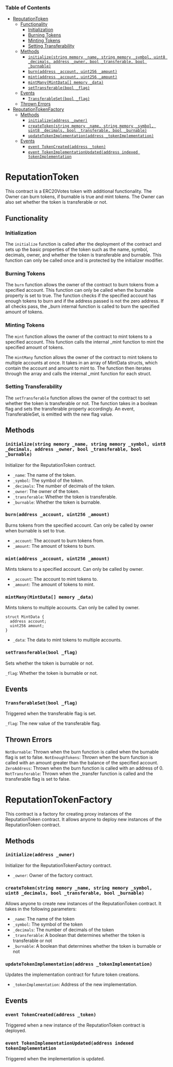 ### Table of Contents
- [ReputationToken](#reputationtoken)
  - [Functionality](#functionality)
    - [Initialization](#initialization)
    - [Burning Tokens](#burning-tokens)
    - [Minting Tokens](#minting-tokens)
    - [Setting Transferability](#setting-transferability)
  - [Methods](#methods)
    - [`initialize(string memory _name, string memory _symbol, uint8 _decimals, address _owner, bool _transferable, bool _burnable)`](#initializestring-memory-_name-string-memory-_symbol-uint8-_decimals-address-_owner-bool-_transferable-bool-_burnable)
    - [`burn(address _account, uint256 _amount)`](#burnaddress-_account-uint256-_amount)
    - [`mint(address _account, uint256 _amount)`](#mintaddress-_account-uint256-_amount)
    - [`mintMany(MintData[] memory _data)`](#mintmanymintdata-memory-_data)
    - [`setTransferable(bool _flag)`](#settransferablebool-_flag)
  - [Events](#events)
    - [`TransferableSet(bool _flag)`](#transferablesetbool-_flag)
  - [Thrown Errors](#thrown-errors)
- [ReputationTokenFactory](#reputationtokenfactory)
  - [Methods](#methods-1)
    - [`initialize(address _owner)`](#initializeaddress-_owner)
    - [`createToken(string memory _name, string memory _symbol, uint8 _decimals, bool _transferable, bool _burnable)`](#createtokenstring-memory-_name-string-memory-_symbol-uint8-_decimals-bool-_transferable-bool-_burnable)
    - [`updateTokenImplementation(address _tokenImplementation)`](#updatetokenimplementationaddress-_tokenimplementation)
  - [Events](#events-1)
    - [`event TokenCreated(address _token)`](#event-tokencreatedaddress-_token)
    - [`event TokenImplementationUpdated(address indexed tokenImplementation`](#event-tokenimplementationupdatedaddress-indexed-tokenimplementation)

# ReputationToken
This contract is a ERC20Votes token with additional functionality. The Owner can burn tokens, if burnable is true and mint tokens. The Owner can also set whether the token is transferable or not.


## Functionality
### Initialization
The `initialize` function is called after the deployment of the contract and sets up the basic properties of the token such as the name, symbol, decimals, owner, and whether the token is transferable and burnable. This function can only be called once and is protected by the initializer modifier.

### Burning Tokens
The `burn` function allows the owner of the contract to burn tokens from a specified account. This function can only be called when the burnable property is set to true. The function checks if the specified account has enough tokens to burn and if the address passed is not the zero address. If all checks pass, the _burn internal function is called to burn the specified amount of tokens.

### Minting Tokens
The `mint` function allows the owner of the contract to mint tokens to a specified account. This function calls the internal _mint function to mint the specified amount of tokens.

The `mintMany` function allows the owner of the contract to mint tokens to multiple accounts at once. It takes in an array of MintData structs, which contain the account and amount to mint to. The function then iterates through the array and calls the internal _mint function for each struct.

### Setting Transferability
The `setTransferable` function allows the owner of the contract to set whether the token is transferable or not. The function takes in a boolean flag and sets the transferable property accordingly. An event, TransferableSet, is emitted with the new flag value.


## Methods
### `initialize(string memory _name, string memory _symbol, uint8 _decimals, address _owner, bool _transferable, bool _burnable)`
Initializer for the ReputationToken contract.

- `_name`: The name of the token.
- `_symbol`: The symbol of the token.
- `_decimals`: The number of decimals of the token.
- `_owner`: The owner of the token.
- `_transferable`: Whether the token is transferable.
- `_burnable`: Whether the token is burnable.

### `burn(address _account, uint256 _amount)`
Burns tokens from the specified account. Can only be called by owner when burnable is set to true.

- `_account`: The account to burn tokens from.
- `_amount`: The amount of tokens to burn.

### `mint(address _account, uint256 _amount)`
Mints tokens to a specified account. Can only be called by owner.

- `_account`: The account to mint tokens to.
- `_amount`: The amount of tokens to mint.

### `mintMany(MintData[] memory _data)`
Mints tokens to multiple accounts. Can only be called by owner.
  ```
  struct MintData {
    address account;
    uint256 amount;
  }
  ```

- `_data`: The data to mint tokens to multiple accounts.

### `setTransferable(bool _flag)`
Sets whether the token is burnable or not.

`_flag`: Whether the token is burnable or not.

## Events
### `TransferableSet(bool _flag)`
Triggered when the transferable flag is set.

`_flag`: The new value of the transferable flag.


## Thrown Errors
`NotBurnable`: Thrown when the burn function is called when the burnable flag is set to false.
`NotEnoughTokens`: Thrown when the burn function is called with an amount greater than the balance of the specified account.
`ZeroAddress`: Thrown when the burn function is called with an address of 0.
`NotTransferable`: Thrown when the _transfer function is called and the transferable flag is set to false.


# ReputationTokenFactory
This contract is a factory for creating proxy instances of the ReputationToken contract. It allows anyone to deploy new instances of the ReputationToken contract.

## Methods

### `initialize(address _owner)`
Initializer for the ReputationTokenFactory contract.
- `_owner`: Owner of the factory contract.

### `createToken(string memory _name, string memory _symbol, uint8 _decimals, bool _transferable, bool _burnable)`
Allows anyone to create new instances of the ReputationToken contract. It takes in the following parameters:
- `_name`: The name of the token
- `_symbol`: The symbol of the token
- `_decimals`: The number of decimals of the token
- `_transferable`: A boolean that determines whether the token is transferable or not
- `_burnable`: A boolean that determines whether the token is burnable or not

### `updateTokenImplementation(address _tokenImplementation)`
Updates the implementation contract for future token creations.
- `_tokenImplementation`: Address of the new implementation.
## Events
### `event TokenCreated(address _token)`
Triggered when a new instance of the ReputationToken contract is deployed.

### `event TokenImplementationUpdated(address indexed tokenImplementation`
Triggered when the implementation is updated.